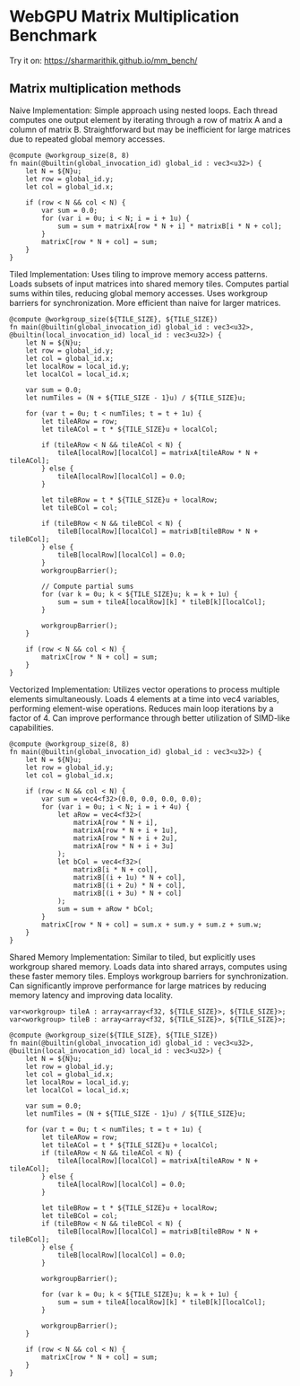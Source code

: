 # WebGPU Matrix Multiplication Benchmark

Try it on: https://sharmarithik.github.io/mm_bench/

## Matrix multiplication methods

Naive Implementation:
Simple approach using nested loops. Each thread computes one output element by iterating through a row of matrix A and a column of matrix B. Straightforward but may be inefficient for large matrices due to repeated global memory accesses.

```wgsl
@compute @workgroup_size(8, 8)
fn main(@builtin(global_invocation_id) global_id : vec3<u32>) {
    let N = ${N}u;
    let row = global_id.y;
    let col = global_id.x;

    if (row < N && col < N) {
        var sum = 0.0;
        for (var i = 0u; i < N; i = i + 1u) {
            sum = sum + matrixA[row * N + i] * matrixB[i * N + col];
        }
        matrixC[row * N + col] = sum;
    }
}

```

Tiled Implementation:
Uses tiling to improve memory access patterns. Loads subsets of input matrices into shared memory tiles. Computes partial sums within tiles, reducing global memory accesses. Uses workgroup barriers for synchronization. More efficient than naive for larger matrices.

```wgsl
@compute @workgroup_size(${TILE_SIZE}, ${TILE_SIZE})
fn main(@builtin(global_invocation_id) global_id : vec3<u32>, @builtin(local_invocation_id) local_id : vec3<u32>) {
    let N = ${N}u;
    let row = global_id.y;
    let col = global_id.x;
    let localRow = local_id.y;
    let localCol = local_id.x;

    var sum = 0.0;
    let numTiles = (N + ${TILE_SIZE - 1}u) / ${TILE_SIZE}u;

    for (var t = 0u; t < numTiles; t = t + 1u) {
        let tileARow = row;
        let tileACol = t * ${TILE_SIZE}u + localCol;

        if (tileARow < N && tileACol < N) {
            tileA[localRow][localCol] = matrixA[tileARow * N + tileACol];
        } else {
            tileA[localRow][localCol] = 0.0;
        }

        let tileBRow = t * ${TILE_SIZE}u + localRow;
        let tileBCol = col;

        if (tileBRow < N && tileBCol < N) {
            tileB[localRow][localCol] = matrixB[tileBRow * N + tileBCol];
        } else {
            tileB[localRow][localCol] = 0.0;
        }
        workgroupBarrier();

        // Compute partial sums
        for (var k = 0u; k < ${TILE_SIZE}u; k = k + 1u) {
            sum = sum + tileA[localRow][k] * tileB[k][localCol];
        }

        workgroupBarrier();
    }

    if (row < N && col < N) {
        matrixC[row * N + col] = sum;
    }
}

```

Vectorized Implementation:
Utilizes vector operations to process multiple elements simultaneously. Loads 4 elements at a time into vec4 variables, performing element-wise operations. Reduces main loop iterations by a factor of 4. Can improve performance through better utilization of SIMD-like capabilities.

```wgsl
@compute @workgroup_size(8, 8)
fn main(@builtin(global_invocation_id) global_id : vec3<u32>) {
    let N = ${N}u;
    let row = global_id.y;
    let col = global_id.x;

    if (row < N && col < N) {
        var sum = vec4<f32>(0.0, 0.0, 0.0, 0.0);
        for (var i = 0u; i < N; i = i + 4u) {
            let aRow = vec4<f32>(
                matrixA[row * N + i],
                matrixA[row * N + i + 1u],
                matrixA[row * N + i + 2u],
                matrixA[row * N + i + 3u]
            );
            let bCol = vec4<f32>(
                matrixB[i * N + col],
                matrixB[(i + 1u) * N + col],
                matrixB[(i + 2u) * N + col],
                matrixB[(i + 3u) * N + col]
            );
            sum = sum + aRow * bCol;
        }
        matrixC[row * N + col] = sum.x + sum.y + sum.z + sum.w;
    }
}

```

Shared Memory Implementation:
Similar to tiled, but explicitly uses workgroup shared memory. Loads data into shared arrays, computes using these faster memory tiles. Employs workgroup barriers for synchronization. Can significantly improve performance for large matrices by reducing memory latency and improving data locality.

```wgsl
var<workgroup> tileA : array<array<f32, ${TILE_SIZE}>, ${TILE_SIZE}>;
var<workgroup> tileB : array<array<f32, ${TILE_SIZE}>, ${TILE_SIZE}>;

@compute @workgroup_size(${TILE_SIZE}, ${TILE_SIZE})
fn main(@builtin(global_invocation_id) global_id : vec3<u32>, @builtin(local_invocation_id) local_id : vec3<u32>) {
    let N = ${N}u;
    let row = global_id.y;
    let col = global_id.x;
    let localRow = local_id.y;
    let localCol = local_id.x;

    var sum = 0.0;
    let numTiles = (N + ${TILE_SIZE - 1}u) / ${TILE_SIZE}u;

    for (var t = 0u; t < numTiles; t = t + 1u) {
        let tileARow = row;
        let tileACol = t * ${TILE_SIZE}u + localCol;
        if (tileARow < N && tileACol < N) {
            tileA[localRow][localCol] = matrixA[tileARow * N + tileACol];
        } else {
            tileA[localRow][localCol] = 0.0;
        }

        let tileBRow = t * ${TILE_SIZE}u + localRow;
        let tileBCol = col;
        if (tileBRow < N && tileBCol < N) {
            tileB[localRow][localCol] = matrixB[tileBRow * N + tileBCol];
        } else {
            tileB[localRow][localCol] = 0.0;
        }

        workgroupBarrier();

        for (var k = 0u; k < ${TILE_SIZE}u; k = k + 1u) {
            sum = sum + tileA[localRow][k] * tileB[k][localCol];
        }

        workgroupBarrier();
    }

    if (row < N && col < N) {
        matrixC[row * N + col] = sum;
    }
}

```
